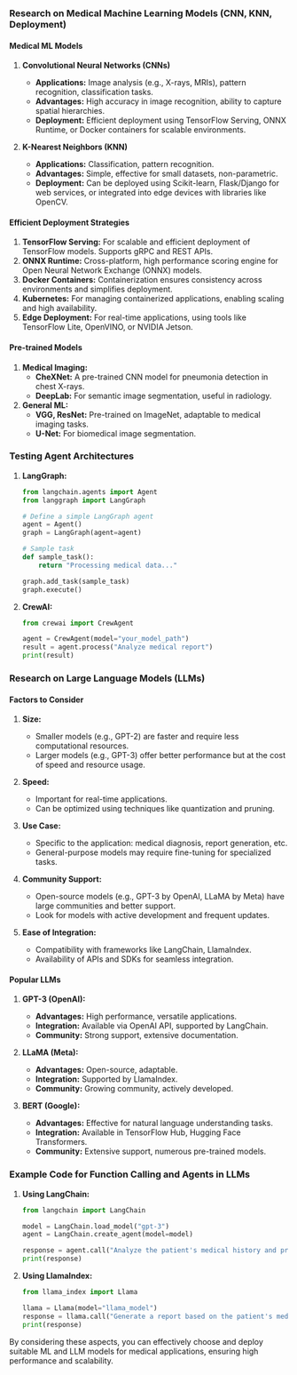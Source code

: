 ### Research on Medical Machine Learning Models (CNN, KNN, Deployment)

#### Medical ML Models

1. **Convolutional Neural Networks (CNNs)**
    - **Applications:** Image analysis (e.g., X-rays, MRIs), pattern recognition, classification tasks.
    - **Advantages:** High accuracy in image recognition, ability to capture spatial hierarchies.
    - **Deployment:** Efficient deployment using TensorFlow Serving, ONNX Runtime, or Docker containers for scalable environments.

2. **K-Nearest Neighbors (KNN)**
    - **Applications:** Classification, pattern recognition.
    - **Advantages:** Simple, effective for small datasets, non-parametric.
    - **Deployment:** Can be deployed using Scikit-learn, Flask/Django for web services, or integrated into edge devices with libraries like OpenCV.

#### Efficient Deployment Strategies

1. **TensorFlow Serving:** For scalable and efficient deployment of TensorFlow models. Supports gRPC and REST APIs.
2. **ONNX Runtime:** Cross-platform, high performance scoring engine for Open Neural Network Exchange (ONNX) models.
3. **Docker Containers:** Containerization ensures consistency across environments and simplifies deployment.
4. **Kubernetes:** For managing containerized applications, enabling scaling and high availability.
5. **Edge Deployment:** For real-time applications, using tools like TensorFlow Lite, OpenVINO, or NVIDIA Jetson.

#### Pre-trained Models

1. **Medical Imaging:**
    - **CheXNet:** A pre-trained CNN model for pneumonia detection in chest X-rays.
    - **DeepLab:** For semantic image segmentation, useful in radiology.
2. **General ML:**
    - **VGG, ResNet:** Pre-trained on ImageNet, adaptable to medical imaging tasks.
    - **U-Net:** For biomedical image segmentation.

### Testing Agent Architectures

1. **LangGraph:**
    ```python
    from langchain.agents import Agent
    from langgraph import LangGraph

    # Define a simple LangGraph agent
    agent = Agent()
    graph = LangGraph(agent=agent)

    # Sample task
    def sample_task():
        return "Processing medical data..."

    graph.add_task(sample_task)
    graph.execute()
    ```

2. **CrewAI:**
    ```python
    from crewai import CrewAgent

    agent = CrewAgent(model="your_model_path")
    result = agent.process("Analyze medical report")
    print(result)
    ```

### Research on Large Language Models (LLMs)

#### Factors to Consider

1. **Size:**
    - Smaller models (e.g., GPT-2) are faster and require less computational resources.
    - Larger models (e.g., GPT-3) offer better performance but at the cost of speed and resource usage.

2. **Speed:**
    - Important for real-time applications.
    - Can be optimized using techniques like quantization and pruning.

3. **Use Case:**
    - Specific to the application: medical diagnosis, report generation, etc.
    - General-purpose models may require fine-tuning for specialized tasks.

4. **Community Support:**
    - Open-source models (e.g., GPT-3 by OpenAI, LLaMA by Meta) have large communities and better support.
    - Look for models with active development and frequent updates.

5. **Ease of Integration:**
    - Compatibility with frameworks like LangChain, LlamaIndex.
    - Availability of APIs and SDKs for seamless integration.

#### Popular LLMs

1. **GPT-3 (OpenAI):**
    - **Advantages:** High performance, versatile applications.
    - **Integration:** Available via OpenAI API, supported by LangChain.
    - **Community:** Strong support, extensive documentation.

2. **LLaMA (Meta):**
    - **Advantages:** Open-source, adaptable.
    - **Integration:** Supported by LlamaIndex.
    - **Community:** Growing community, actively developed.

3. **BERT (Google):**
    - **Advantages:** Effective for natural language understanding tasks.
    - **Integration:** Available in TensorFlow Hub, Hugging Face Transformers.
    - **Community:** Extensive support, numerous pre-trained models.

### Example Code for Function Calling and Agents in LLMs

1. **Using LangChain:**
    ```python
    from langchain import LangChain

    model = LangChain.load_model("gpt-3")
    agent = LangChain.create_agent(model=model)

    response = agent.call("Analyze the patient's medical history and provide a summary.")
    print(response)
    ```

2. **Using LlamaIndex:**
    ```python
    from llama_index import Llama

    llama = Llama(model="llama_model")
    response = llama.call("Generate a report based on the patient's medical data.")
    print(response)
    ```

By considering these aspects, you can effectively choose and deploy suitable ML and LLM models for medical applications, ensuring high performance and scalability.